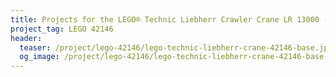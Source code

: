 ```yaml
---
title: Projects for the LEGO® Technic Liebherr Crawler Crane LR 13000 (42146)
project_tag: LEGO 42146
header:
  teaser: /project/lego-42146/lego-technic-liebherr-crane-42146-base.jpg
  og_image: /project/lego-42146/lego-technic-liebherr-crane-42146-base-og.jpg
---
```

